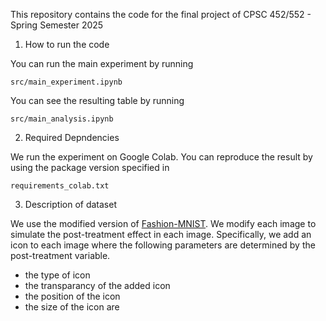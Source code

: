 This repository contains the code for the final project of CPSC 452/552 - Spring Semester 2025 

1. How to run the code

You can run the main experiment by running 

```
src/main_experiment.ipynb
```
You can see the resulting table by running

```
src/main_analysis.ipynb
```


2. Required Depndencies

We run the experiment on Google Colab. You can reproduce the result by using the package version specified in 

```
requirements_colab.txt
```

3. Description of dataset

We use the modified version of [Fashion-MNIST](https://github.com/zalandoresearch/fashion-mnist). We modify each image to simulate the post-treatment effect in each image. Specifically, we add an icon to each image where the following parameters are determined by the post-treatment variable.
- the type of icon
- the transparancy of the added icon
- the position of the icon
- the size of the icon are 